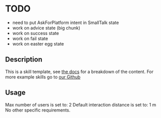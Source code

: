 # TODO
- need to put AskForPlatform intent in SmallTalk state
- work on advice state (big chunk)
- work on success state
- work on fail state
- work on easter egg state

## Description
This is a skill template, see [the docs](https://docs.furhat.io/skills/#the-contents-of-a-skill) for a breakdown of the content. 
For more example skills go to [our Github](https://github.com/FurhatRobotics/)

## Usage
Max number of users is set to: 2
Default interaction distance is set to: 1 m
No other specific requirements. 
